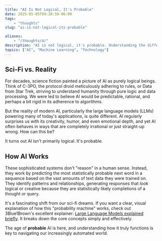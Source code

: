 ```yaml
---
title: "AI Is Not Logical, It's Probable" 
date: 2025-05-05T09:28:59-06:00
tags: 
    - "thoughts" 
slug: "ai-is-not-logical-its-probable" 

aliases:
    - "/thoughts/4/" 
description: "AI is not logical, it's probable. Understanding the difference is key to navigating our increasingly automated world."
topics: ["AI", "Machine Learning", "Technology"]
---
```


## Sci-Fi vs. Reality

For decades, science fiction painted a picture of AI as purely logical beings. Think of C-3PO, the protocol droid meticulously adhering to rules, or Data from Star Trek, striving to understand humanity through pure logic and data processing. We were led to believe AI would be predictable, rational, and perhaps a bit rigid in its adherence to algorithms.

But the reality of modern AI, particularly the large language models (LLMs) powering many of today's applications, is quite different. AI regularly surprises us with its creativity, humor, and even emotional depth, and yet AI often behaves in ways that are completely irrational or just straight-up wrong. How can this be? 

It turns out AI isn't primarily logical. It's probable.

## How AI Works
These sophisticated systems don't "reason" in a human sense. Instead, they work by predicting the most statistically probable next word in a sequence based on the vast amounts of text data they were trained on. They identify patterns and relationships, generating responses that *look* logical or creative because they are statistically likely completions of a thought or query.

It's a fascinating shift from our sci-fi dreams. If you want a clear, visual explanation of how this "probability machine" works, check out 3Blue1Brown's excellent explainer: [Large Language Models explained briefly](https://www.3blue1brown.com/lessons/mini-llm). It breaks down the core concepts simply and effectively.

The age of **probable** AI is here, and understanding how it truly functions is key to navigating our increasingly automated world.

